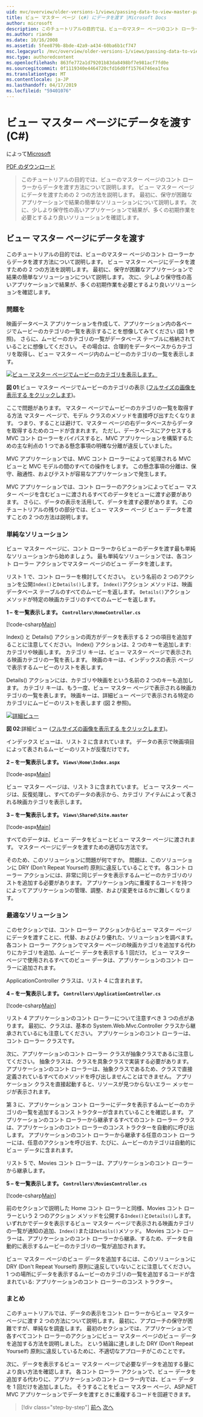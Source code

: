 ```yaml
---
uid: mvc/overview/older-versions-1/views/passing-data-to-view-master-pages-cs
title: ビュー マスター ページ (c#) にデータを渡す |Microsoft Docs
author: microsoft
description: このチュートリアルの目的では、ビューのマスター ページのコント ローラーからデータを渡す方法について説明します。 データ ビューの m を渡すための 2 つの方法を説明しています.
ms.author: riande
ms.date: 10/16/2008
ms.assetid: 5fee879b-8bde-42a9-a434-60ba6b1cf747
msc.legacyurl: /mvc/overview/older-versions-1/views/passing-data-to-view-master-pages-cs
msc.type: authoredcontent
ms.openlocfilehash: 863fe772a1d79201b83da8498bf7e981acf7fd0e
ms.sourcegitcommit: 0f1119340e4464720cfd16d0ff15764746ea1fea
ms.translationtype: MT
ms.contentlocale: ja-JP
ms.lasthandoff: 04/17/2019
ms.locfileid: "59401076"
---
```

# <a name="passing-data-to-view-master-pages-c"></a>ビュー マスター ページにデータを渡す (C#)

によって[Microsoft](https://github.com/microsoft)

[PDF のダウンロード](http://download.microsoft.com/download/e/f/3/ef3f2ff6-7424-48f7-bdaa-180ef64c3490/ASPNET_MVC_Tutorial_13_CS.pdf)

> このチュートリアルの目的では、ビューのマスター ページのコント ローラーからデータを渡す方法について説明します。 ビュー マスター ページにデータを渡すための 2 つの方法を説明します。 最初に、保守が困難なアプリケーションで結果の簡単なソリューションについて説明します。 次に、少しより保守性の高いアプリケーションで結果が、多くの初期作業を必要とするより良いソリューションを確認します。


## <a name="passing-data-to-view-master-pages"></a>ビュー マスター ページにデータを渡す

このチュートリアルの目的では、ビューのマスター ページのコント ローラーからデータを渡す方法について説明します。 ビュー マスター ページにデータを渡すための 2 つの方法を説明します。 最初に、保守が困難なアプリケーションで結果の簡単なソリューションについて説明します。 次に、少しより保守性の高いアプリケーションで結果が、多くの初期作業を必要とするより良いソリューションを確認します。

### <a name="the-problem"></a>問題を

映画データベース アプリケーションを作成して、アプリケーション内の各ページでムービーのカテゴリの一覧を表示することを想像してみてください (図 1 参照)。 さらに、ムービーのカテゴリの一覧がデータベース テーブルに格納されていることに想像してください。 その場合は、合理的をデータベースからカテゴリを取得し、ビュー マスター ページ内のムービーのカテゴリの一覧を表示します。


[![ビュー マスター ページでムービーのカテゴリを表示します。](passing-data-to-view-master-pages-cs/_static/image2.png)](passing-data-to-view-master-pages-cs/_static/image1.png)

**図 01**:ビュー マスター ページでムービーのカテゴリの表示 ([フルサイズの画像を表示する をクリックします](passing-data-to-view-master-pages-cs/_static/image3.png))。


ここで問題があります。 マスター ページでムービーのカテゴリの一覧を取得する方法 マスター ページで、モデル クラスのメソッドを直接呼び出すたくなります。 つまり、することは避けて、マスター ページの右データベースからデータを取得するためのコードが含まれます。 ただし、データベースにアクセスする MVC コント ローラーをバイパスすると、MVC アプリケーションを構築するための主な利点の 1 つである懸念事項の明確な分離が違反していました。

MVC アプリケーションでは、MVC コント ローラーによって処理される MVC ビューと MVC モデルの間のすべての操作をします。 この懸念事項の分離は、保守、融通性、およびテストが容易なアプリケーションで発生します。

MVC アプリケーションでは、コント ローラーのアクションによってビュー マスター ページを含むビューに渡されるすべてのデータをビューに渡す必要があります。 さらに、データの表示を活用して、データを渡す必要があります。 このチュートリアルの残りの部分では、ビュー マスター ページ ビュー データを渡すことの 2 つの方法は説明します。

### <a name="the-simple-solution"></a>単純なソリューション

ビュー マスター ページに、コント ローラーからビューのデータを渡す最も単純なソリューションから始めましょう。 最も単純なソリューションでは、各コント ローラー アクションでマスター ページのビュー データを渡します。

リスト 1 で、コント ローラーを検討してください。 という名前の 2 つのアクションを公開`Index()`と`Details()`します。 `Index()`アクション メソッドは、映画データベース テーブルのすべてのムービーを返します。 `Details()`アクション メソッドが特定の映画カテゴリのすべてのムービーを返します。

**1 – を一覧表示します。 `Controllers\HomeController.cs`**

[!code-csharp[Main](passing-data-to-view-master-pages-cs/samples/sample1.cs)]

Index() と Details() アクションの両方がデータを表示する 2 つの項目を追加することに注意してください。 Index() アクションは、2 つのキーを追加します: カテゴリや映画します。 カテゴリ キーは、ビュー マスター ページで表示される映画カテゴリの一覧を表します。 映画のキーは、インデックスの表示 ページで表示するムービーのリストを表します。

Details() アクションには、カテゴリや映画をという名前の 2 つのキーも追加します。 カテゴリ キーは、もう一度、ビュー マスター ページで表示される映画カテゴリの一覧を表します。 映画キーは、詳細ビュー ページで表示される特定のカテゴリにムービーのリストを表します (図 2 参照)。


[![詳細ビュー](passing-data-to-view-master-pages-cs/_static/image5.png)](passing-data-to-view-master-pages-cs/_static/image4.png)

**図 02**:詳細ビュー ([フルサイズの画像を表示する をクリックします](passing-data-to-view-master-pages-cs/_static/image6.png))。


インデックス ビューは、リスト 2 に含まれています。 データの表示で映画項目によって表されるムービーのリストが反復だけです。

**2 – を一覧表示します。 `Views\Home\Index.aspx`**

[!code-aspx[Main](passing-data-to-view-master-pages-cs/samples/sample2.aspx)]

ビュー マスター ページは、リスト 3 に含まれています。 ビュー マスター ページは、反復処理し、すべてのデータの表示から、カテゴリ アイテムによって表される映画カテゴリを表示します。

**3 – を一覧表示します。 `Views\Shared\Site.master`**

[!code-aspx[Main](passing-data-to-view-master-pages-cs/samples/sample3.aspx)]

すべてのデータは、ビュー データをビューとビュー マスター ページに渡されます。 マスター ページにデータを渡すための適切な方法です。

そのため、このソリューションに問題が何ですか。 問題は、このソリューションに DRY (Don't Repeat Yourself) 原則に違反していることです。 各コント ローラー アクションには、非常に同じデータを表示するムービーのカテゴリのリストを追加する必要があります。 アプリケーション内に重複するコードを持つによってアプリケーションの管理、調整、および変更をはるかに難しくなります。

### <a name="the-good-solution"></a>最適なソリューション

このセクションでは、コント ローラー アクションからビュー マスター ページにデータを渡すことに、代替、およびより優れた、ソリューションを調べます。 各コント ローラー アクションでマスター ページの映画カテゴリを追加する代わりにカテゴリを追加、ムービー データを表示する 1 回だけ。 ビュー マスター ページで使用されるすべてのビュー データは、アプリケーションのコント ローラーに追加されます。

ApplicationController クラスは、リスト 4 に含まれます。

**4 – を一覧表示します。 `Controllers\ApplicationController.cs`**

[!code-csharp[Main](passing-data-to-view-master-pages-cs/samples/sample4.cs)]

リスト 4 アプリケーションのコント ローラーについて注意すべき 3 つの点があります。 最初に、クラスは、基本の System.Web.Mvc.Controller クラスから継承されているにも注意してください。 アプリケーションのコント ローラーは、コント ローラー クラスです。

次に、アプリケーションのコント ローラー クラスが抽象クラスであるに注意してください。 抽象クラスは、クラスを具象クラスで実装する必要があります。 アプリケーションのコント ローラーは、抽象クラスであるため、クラスで直接定義されているすべてのメソッドを呼び出しませんことはできません。 アプリケーション クラスを直接起動すると、リソースが見つからないエラー メッセージが表示されます。

第 3 に、アプリケーション コント ローラーにデータを表示するムービーのカテゴリの一覧を追加するコンス トラクターが含まれていることを確認します。 アプリケーションのコント ローラーから継承するすべてのコント ローラー クラスは、アプリケーションのコント ローラーのコンス トラクターを自動的に呼び出します。 アプリケーションのコント ローラーから継承する任意のコント ローラーには、任意のアクションを呼び出す、たびに、ムービーのカテゴリは自動的にビュー データに含まれます。

リスト 5 で、Movies コント ローラーは、アプリケーションのコント ローラーから継承します。

**5 – を一覧表示します。 `Controllers\MoviesController.cs`**

[!code-csharp[Main](passing-data-to-view-master-pages-cs/samples/sample5.cs)]

前のセクションで説明した Home コント ローラーと同様、Movies コント ローラーという 2 つのアクション メソッドを公開する`Index()`と`Details()`します。 いずれかでデータを表示するビュー マスター ページで表示される映画カテゴリの一覧が通知の追加、`Index()`または`Details()`メソッド。 Movies コント ローラーは、アプリケーションのコント ローラーから継承、するため、データを自動的に表示するムービーのカテゴリの一覧が追加されます。

ビュー マスター ページのビュー データを追加するには、このソリューションに DRY (Don't Repeat Yourself) 原則に違反していないことに注意してください。 1 つの場所にデータを表示するムービーのカテゴリの一覧を追加するコードが含まれている: アプリケーションのコント ローラーのコンス トラクター。

### <a name="summary"></a>まとめ

このチュートリアルでは、データの表示をコント ローラーからビュー マスター ページに渡す 2 つの方法について説明します。 最初に、アプローチの保守が困難ですが、単純なを調査します。 最初のセクションでは、アプリケーションで各すべてコント ローラーのアクションにビュー マスター ページのビュー データを追加する方法を説明しました。 という結論に達しました DRY (Don't Repeat Yourself) 原則に違反しているために、不適切なアプローチがこのことです。

次に、データを表示するビュー マスター ページで必要なデータを追加する量により良い方法を確認します。 各コント ローラー アクションで、ビュー データを追加する代わりに、アプリケーションのコント ローラー内では、ビュー データを 1 回だけを追加しました。 そうすることをビュー マスター ページ、ASP.NET MVC アプリケーションでデータを渡すときに重複するコードを回避できます。

> [!div class="step-by-step"]
> [前へ](creating-page-layouts-with-view-master-pages-cs.md)
> [次へ](asp-net-mvc-views-overview-vb.md)
